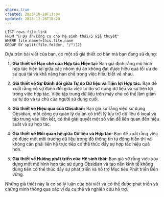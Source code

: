 ```yaml
---
share: true
created: 2023-10-28T13:04
updated: 2023-12-26T18:29
---
```


```dataview
LIST rows.file.link
FROM "📐 Dự án/Công cụ cho hệ sinh thái/5 Giả thuyết" 
WHERE file.name!=this.file.name
GROUP BY split(file.folder, "/")[2]
```

Dựa trên bài viết của bạn, có một số giả thiết cơ bản mà bạn đang sử dụng:

1. **Giả thiết về Hạn chế của Hợp tác Hiện tại:** Bạn giả định rằng mô hình hợp tác hiện tại giữa các nhóm dự án không đạt được hiệu quả tối ưu do sự quá tải và khả năng hạn chế trong việc hiểu biết về nhau.

2. **Giả thiết về Sự Đánh đổi giữa Tự do Dữ liệu và Tiện lợi Hợp tác:** Bạn đề xuất rằng có sự đánh đổi giữa việc tự do sử dụng dữ liệu và sự tiện lợi trong việc hợp tác. Việc tập trung dữ liệu trên máy chủ có thể làm giảm sự tự do và tự chủ của người sử dụng cuối.

3. **Giả thiết về Hiệu quả của Obsidian:** Bạn giả sử rằng việc sử dụng Obsidian, một công cụ quản lý dự án có triết lý lưu trữ dữ liệu ở local và tập trung vào liên kết, có thể giải quyết một số vấn đề liên quan đến hiệu suất và sự hợp tác.

4. **Giả thiết về Mối quan hệ giữa Dữ liệu và Hợp tác:** Bạn đề xuất rằng việc có được một môi trường dữ liệu trong đó thông tin tự động hiển thị và không cần phải liên hệ trực tiếp có thể thúc đẩy sự hợp tác hiệu quả hơn.

5. **Giả thiết về Hướng phát triển của Hệ sinh thái:** Bạn giả sử rằng việc xây dựng một mô hình hợp tác sử dụng Obsidian và tạo nền kinh tế không dùng tiền có thể thúc đẩy sự phát triển và hỗ trợ Mục tiêu Phát triển Bền vững.

Những giả thiết này là cơ sở lý luận của bài viết và có thể được phát triển và chứng minh thông qua các ví dụ cụ thể và nghiên cứu hỗ trợ.